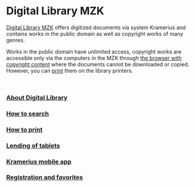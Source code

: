 # Digital Library MZK

<a class="external" href="http://digitalniknihovna.mzk.cz/" target="_blank">Digital Library MZK</a> offers digitized documents via system Kramerius and contains works in the public domain as well as copyright works of many genres.

Works in the public domain have unlimited access, copyright works are accessible only via the computers in the MZK through [the browser with copyright content](http://vknihovne.mzk.cz/en/digitalni-knihovna) where the documents cannot be downloaded or copied.
However, you can [print](http://vknihovne.mzk.cz/en/jak-tisknout) them on the library printers.


<br>
   
### [About Digital Library](http://vknihovne.mzk.cz/en/o-digitalni-knihovne)
### [How to search](http://vknihovne.mzk.cz/en/jak-hledat)
### [How to print](http://vknihovne.mzk.cz/en/jak-tisknout)
### [Lending of tablets](http://vknihovne.mzk.cz/en/tablety)
### [Kramerius mobile app](http://vknihovne.mzk.cz/en/mobilni-aplikace-kramerius)
### [Registration and favorites](http://vknihovne.mzk.cz/en/registrace-a-oblibene)
